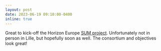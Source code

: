 ```yaml
---
layout: post
date: 2023-06-19 09:10:00-0400
inline: true
---
```


Great to kick-off the Horizon Europe [SUM project](https://www.linkedin.com/company/sum-project-horizon-europe/). Unfortunately not in person in Lille, but hopefully soon as well. The consortium and objectives look great!
